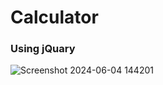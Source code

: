 <h1>Calculator</h1>
<h3>Using jQuary </h3>

![Screenshot 2024-06-04 144201](https://github.com/chrishmika/Calculator-HTML-CSS-jQuary/assets/113049278/87212740-bcc1-4b2f-8fac-29777a72b2be)

